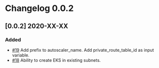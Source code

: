 # Changelog 0.0.2

## [0.0.2] 2020-XX-XX

### Added

* [#19](https://github.com/epiphany-platform/m-aws-kubernetes-service/issues/19) Add prefix to autoscaler_name. Add private_route_table_id as input variable.
* [#18](https://github.com/epiphany-platform/m-aws-kubernetes-service/issues/18) Ability to create EKS in existing subnets.
